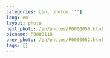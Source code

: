 ```yaml
---
categories: [en, photos, '']
lang: en
layout: photo
next_photo: /en/photos/P0000050.html
picname: P0000118
prev_photo: /en/photos/P0000052.html
tags: []
---
```

